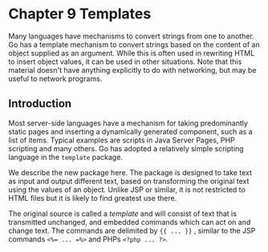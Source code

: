 # Chapter 9 Templates

Many languages have mechanisms to convert strings from one to another. Go has a template mechanism to convert strings based on the content of an object supplied as an argument. While this is often used in rewriting HTML to insert object values, it can be used in other situations. Note that this material doesn't have anything explicitly to do with networking, but may be useful to network programs. 

## Introduction

Most server-side languages have a mechanism for taking predominantly static pages and inserting a dynamically generated component, such as a list of items. Typical examples are scripts in Java Server Pages, PHP scripting and many others. Go has adopted a relatively simple scripting language in the `template` package.

We describe the new package here. The package is designed to take text as input and output different text, based on transforming the original text using the values of an object. Unlike JSP or similar, it is not restricted to HTML files but it is likely to find greatest use there.

The original source is called a *template* and will consist of text that is transmitted unchanged, and embedded commands which can act on and change text. The commands are delimited by `{{ ... }}` , similar to the JSP commands `<%= ... =%>` and PHPs `<?php ... ?>`. 
